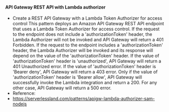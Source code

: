 #### API Gateway REST API with Lambda authorizer
- Create a REST API Gateway with a Lambda Token Authorizer for access control
This pattern deploys an Amazon API Gateway REST API endpoint that uses a Lambda Token Authorizer for access control.
If the request to the endpoint does not include a 'authorizationToken' header, the Lambda Authorizer will not be invoked and API Gateway will return a 401 Forbidden.
If the request to the endpoint includes a 'authorizationToken' header, the Lambda Authorizer will be invoked and its response will depend on the value of the 'authorizationToken' header.
If the value of 'authorizationToken' header is 'unauthorized', API Gateway will return a 401 Unauthorized error.
If the value of 'authorizationToken' header is 'Bearer deny', API Gateway will return a 403 error.
Only if the value of 'authorizationToken' header is 'Bearer allow', API Gateway will successfully invoke the Lambda integration and return a 200.
For any other case, API Gateway will return a 500 error.
- Reference:
- https://serverlessland.com/patterns/apigw-lambda-authorizer-sam-nodejs